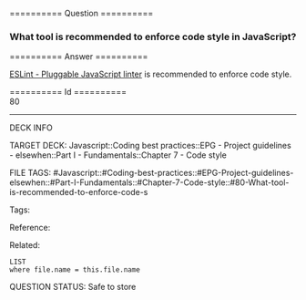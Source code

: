 ========== Question ==========  

### What tool is recommended to enforce code style in JavaScript?  

========== Answer ==========  

[ESLint - Pluggable JavaScript linter](http://eslint.org/) is recommended to enforce code style.

========== Id ==========  
80

---

DECK INFO

TARGET DECK: Javascript::Coding best practices::EPG - Project guidelines - elsewhen::Part I - Fundamentals::Chapter 7 - Code style

FILE TAGS: #Javascript::#Coding-best-practices::#EPG-Project-guidelines-elsewhen::#Part-I-Fundamentals::#Chapter-7-Code-style::#80-What-tool-is-recommended-to-enforce-code-s

Tags:

Reference:

Related:

```dataview
LIST
where file.name = this.file.name
```

QUESTION STATUS: Safe to store
